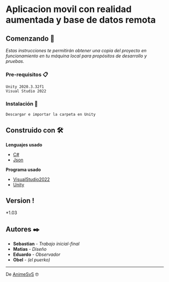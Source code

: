 # Aplicacion movil con realidad aumentada y base de datos remota

## Comenzando 🚀

_Estas instrucciones te permitirán obtener una copia del proyecto en funcionamiento en tu máquina local para propósitos de desarrollo y pruebas._

### Pre-requisitos 📋

```
Unity 2020.3.32f1
Visual Studio 2022
```

### Instalación 🔧
```
Descargar e importar la carpeta en Unity
```
## Construido con 🛠️
**Lenguajes usado**
* [C#](https://docs.microsoft.com/en-us/dotnet/csharp/)
* [Json](https://www.json.org/json-en.html)

**Programa usado**
* [VisualStudio2022](https://visualstudio.microsoft.com/es/)
* [Unity](https://unity.com/)

## Version !
*1.03

## Autores ✒️
* **Sebastian** - *Trabajo inicial-final*
* **Matias** - *Diseño*
* **Eduardo** - *Observador*
* **Obel** - *(el puerko)*




---
De [AnimeSvS]([https://github.com/Villanuevand](https://github.com/AnimeSvS)) 🤓
